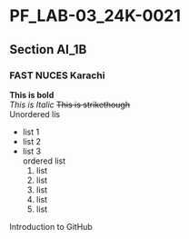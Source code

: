 # PF_LAB-03_24K-0021
## Section AI_1B
### FAST NUCES Karachi

**This is  bold**
<br/>
_This is Italic_
~~This is strikethough~~
<br/>
Unordered lis
<br/> 
- list 1
- list 2
- list 3
  <br/>
  ordered list
  1. list
  2. list
  3. list
  4. list
  5. list

Introduction to GitHub
